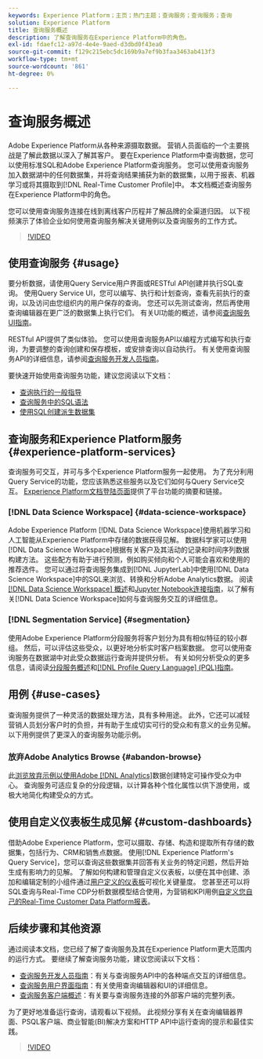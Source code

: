 ```yaml
---
keywords: Experience Platform；主页；热门主题；查询服务；查询服务；查询
solution: Experience Platform
title: 查询服务概述
description: 了解查询服务在Experience Platform中的角色。
exl-id: fdaefc12-a97d-4e4e-9aed-d3dbd0f43ea0
source-git-commit: f129c215ebc5dc169b9a7ef9b3faa3463ab413f3
workflow-type: tm+mt
source-wordcount: '861'
ht-degree: 0%

---
```


# 查询服务概述

Adobe Experience Platform从各种来源摄取数据。 营销人员面临的一个主要挑战是了解此数据以深入了解其客户。 要在Experience Platform中查询数据，您可以使用标准SQL和Adobe Experience Platform查询服务。 您可以使用查询服务加入数据湖中的任何数据集，并将查询结果捕获为新的数据集，以用于报表、机器学习或将其摄取到[!DNL Real-Time Customer Profile]中。 本文档概述查询服务在Experience Platform中的角色。

您可以使用查询服务连接在线到离线客户历程并了解品牌的全渠道归因。 以下视频演示了体验企业如何使用查询服务解决关键用例以及查询服务的工作方式。

>[!VIDEO](https://video.tv.adobe.com/v/29795?quality=12&learn=on)

## 使用查询服务 {#usage}

要分析数据，请使用Query Service用户界面或RESTful API创建并执行SQL查询。
使用Query Service UI，您可以编写、执行和计划查询，查看先前执行的查询，以及访问由您组织内的用户保存的查询。 您还可以先测试查询，然后再使用查询编辑器在更广泛的数据集上执行它们。 有关UI功能的概述，请参阅[查询服务UI指南](ui/overview.md)。

RESTful API提供了类似体验。 您可以使用查询服务API以编程方式编写和执行查询，为要调整的查询创建和保存模板，或安排查询以自动执行。 有关使用查询服务API的详细信息，请参阅[查询服务开发人员指南](api/getting-started.md)。

要快速开始使用查询服务功能，建议您阅读以下文档：

- [查询执行的一般指导](./best-practices/writing-queries.md)
- [查询服务中的SQL语法](./sql/syntax.md)
- [使用SQL创建派生数据集](./data-distiller/derived-datasets/create-derived-datasets-with-sql.md)

## 查询服务和Experience Platform服务 {#experience-platform-services}

查询服务可交互，并可与多个Experience Platform服务一起使用。 为了充分利用Query Service的功能，您应该熟悉这些服务以及它们如何与Query Service交互。 [Experience Platform文档登陆页面](https://experienceleague.adobe.com/docs/experience-platform.html?lang=zh-Hans)提供了平台功能的摘要和链接。

### [!DNL Data Science Workspace] {#data-science-workspace}

Adobe Experience Platform [!DNL Data Science Workspace]使用机器学习和人工智能从Experience Platform中存储的数据获得见解。 数据科学家可以使用[!DNL Data Science Workspace]根据有关客户及其活动的记录和时间序列数据构建方法。 这些配方有助于进行预测，例如购买倾向和个人可能会喜欢和使用的推荐选件。 您可以通过将查询服务集成到[!DNL JupyterLab]中使用[!DNL Data Science Workspace]中的SQL来浏览、转换和分析Adobe Analytics数据。 阅读[[!DNL Data Science Workspace] 概述](../data-science-workspace/home.md)和[Jupyter Notebook连接指南](./clients/jupyter-notebook.md)，以了解有关[!DNL Data Science Workspace]如何与查询服务交互的详细信息。

### [!DNL Segmentation Service] {#segmentation}

使用Adobe Experience Platform分段服务将客户划分为具有相似特征的较小群组。 然后，可以评估这些受众，以更好地分析实时客户档案数据。 您可以使用查询服务在数据湖中对此受众数据运行查询并提供分析。 有关如何分析受众的更多信息，请阅读[分段服务概述](../segmentation/home.md)和[[!DNL Profile Query Language] (PQL)指南](../segmentation/pql/overview.md)。

## 用例 {#use-cases}

查询服务提供了一种灵活的数据处理方法，具有多种用途。 此外，它还可以减轻营销人员划分客户时的负担，并有助于生成切实可行的受众和有意义的业务见解。 以下用例提供了更深入的查询服务功能示例。

### 放弃Adobe Analytics Browse {#abandon-browse}

此[浏览放弃示例以使用Adobe [!DNL Analytics]](./use-cases/abandoned-browse.md)数据创建特定可操作受众为中心。 查询服务可适应复杂的分段逻辑，以计算各种个性化属性以供下游使用，或极大地简化构建受众的方式。

## 使用自定义仪表板生成见解 {#custom-dashboards}

借助Adobe Experience Platform，您可以摄取、存储、构造和提取所有存储的数据集，包括行为、CRM和销售点数据。 使用[!DNL Experience Platform's Query Service]，您可以查询这些数据集并回答有关业务的特定问题，然后开始生成有影响力的见解。 了解如何构建和管理自定义仪表板，以便在其中创建、添加和编辑定制的小组件通过[用户定义的仪表板](../dashboards/standard-dashboards.md)可视化关键量度。 您甚至还可以将SQL查询与Real-Time CDP分析数据模型结合使用，为营销和KPI用例[自定义您自己的Real-Time Customer Data Platform报表](../dashboards/data-models/cdp-insights-data-model-b2c.md)。

## 后续步骤和其他资源

通过阅读本文档，您已经了解了查询服务及其在Experience Platform更大范围内的运行方式。 要继续了解查询服务功能，建议您阅读以下文档：

- [查询服务开发人员指南](api/getting-started.md)：有关与查询服务API中的各种端点交互的详细信息。
- [查询服务用户界面指南](ui/overview.md)：有关使用查询编辑器和UI的详细信息。
- [查询服务客户端概述](clients/overview.md)：有关要与查询服务连接的外部客户端的完整列表。

为了更好地准备运行查询，请观看以下视频。 此视频分享有关在查询编辑器界面、PSQL客户端、商业智能(BI)解决方案和HTTP API中运行查询的提示和最佳实践。

>[!VIDEO](https://video.tv.adobe.com/v/29811?quality=12&learn=on)
